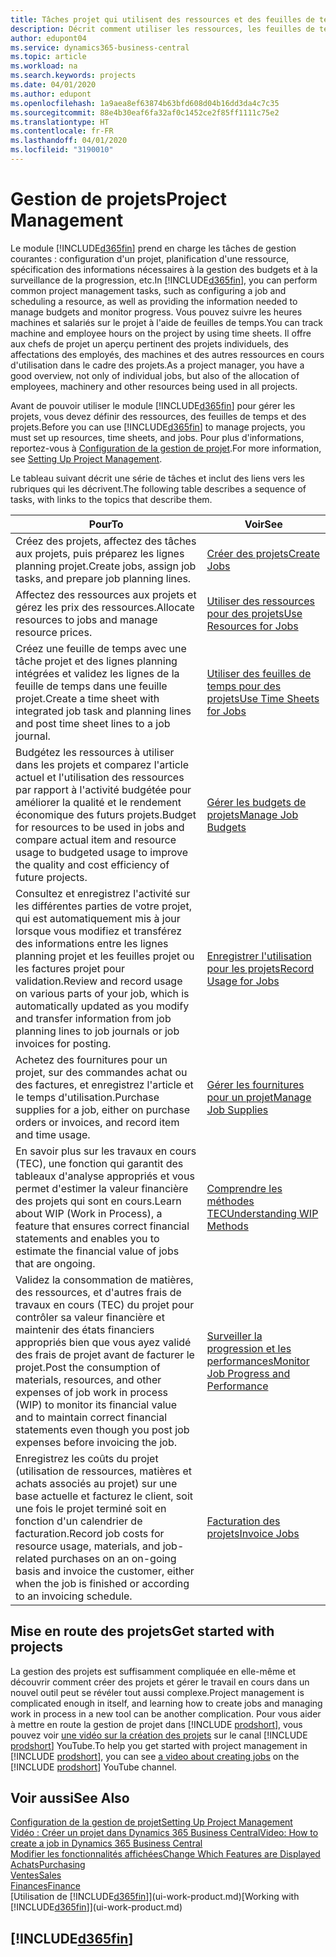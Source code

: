 ```yaml
---
title: Tâches projet qui utilisent des ressources et des feuilles de temps | Microsoft Docs
description: Décrit comment utiliser les ressources, les feuilles de temps et les projets pour la gestion des projets.
author: edupont04
ms.service: dynamics365-business-central
ms.topic: article
ms.workload: na
ms.search.keywords: projects
ms.date: 04/01/2020
ms.author: edupont
ms.openlocfilehash: 1a9aea8ef63874b63bfd608d04b16dd3da4c7c35
ms.sourcegitcommit: 88e4b30eaf6fa32af0c1452ce2f85ff1111c75e2
ms.translationtype: HT
ms.contentlocale: fr-FR
ms.lasthandoff: 04/01/2020
ms.locfileid: "3190010"
---
```

# <a name="project-management"></a><span data-ttu-id="36fb2-103">Gestion de projets</span><span class="sxs-lookup"><span data-stu-id="36fb2-103">Project Management</span></span>
<span data-ttu-id="36fb2-104">Le module [!INCLUDE[d365fin](includes/d365fin_md.md)] prend en charge les tâches de gestion courantes : configuration d'un projet, planification d'une ressource, spécification des informations nécessaires à la gestion des budgets et à la surveillance de la progression, etc.</span><span class="sxs-lookup"><span data-stu-id="36fb2-104">In [!INCLUDE[d365fin](includes/d365fin_md.md)], you can perform common project management tasks, such as configuring a job and scheduling a resource, as well as providing the information needed to manage budgets and monitor progress.</span></span> <span data-ttu-id="36fb2-105">Vous pouvez suivre les heures machines et salariés sur le projet à l'aide de feuilles de temps.</span><span class="sxs-lookup"><span data-stu-id="36fb2-105">You can track machine and employee hours on the project by using time sheets.</span></span> <span data-ttu-id="36fb2-106">Il offre aux chefs de projet un aperçu pertinent des projets individuels, des affectations des employés, des machines et des autres ressources en cours d'utilisation dans le cadre des projets.</span><span class="sxs-lookup"><span data-stu-id="36fb2-106">As a project manager, you have a good overview, not only of individual jobs, but also of the allocation of employees, machinery and other resources being used in all projects.</span></span>

<span data-ttu-id="36fb2-107">Avant de pouvoir utiliser le module [!INCLUDE[d365fin](includes/d365fin_md.md)] pour gérer les projets, vous devez définir des ressources, des feuilles de temps et des projets.</span><span class="sxs-lookup"><span data-stu-id="36fb2-107">Before you can use [!INCLUDE[d365fin](includes/d365fin_md.md)] to manage projects, you must set up resources, time sheets, and jobs.</span></span> <span data-ttu-id="36fb2-108">Pour plus d'informations, reportez-vous à [Configuration de la gestion de projet](projects-setup-projects.md).</span><span class="sxs-lookup"><span data-stu-id="36fb2-108">For more information, see [Setting Up Project Management](projects-setup-projects.md).</span></span>  

<span data-ttu-id="36fb2-109">Le tableau suivant décrit une série de tâches et inclut des liens vers les rubriques qui les décrivent.</span><span class="sxs-lookup"><span data-stu-id="36fb2-109">The following table describes a sequence of tasks, with links to the topics that describe them.</span></span>

| <span data-ttu-id="36fb2-110">Pour</span><span class="sxs-lookup"><span data-stu-id="36fb2-110">To</span></span> | <span data-ttu-id="36fb2-111">Voir</span><span class="sxs-lookup"><span data-stu-id="36fb2-111">See</span></span> |
| --- | --- |
| <span data-ttu-id="36fb2-112">Créez des projets, affectez des tâches aux projets, puis préparez les lignes planning projet.</span><span class="sxs-lookup"><span data-stu-id="36fb2-112">Create jobs, assign job tasks, and prepare job planning lines.</span></span> |[<span data-ttu-id="36fb2-113">Créer des projets</span><span class="sxs-lookup"><span data-stu-id="36fb2-113">Create Jobs</span></span>](projects-how-create-jobs.md) |
| <span data-ttu-id="36fb2-114">Affectez des ressources aux projets et gérez les prix des ressources.</span><span class="sxs-lookup"><span data-stu-id="36fb2-114">Allocate resources to jobs and manage resource prices.</span></span> |[<span data-ttu-id="36fb2-115">Utiliser des ressources pour des projets</span><span class="sxs-lookup"><span data-stu-id="36fb2-115">Use Resources for Jobs</span></span>](projects-how-use-resources.md) |
| <span data-ttu-id="36fb2-116">Créez une feuille de temps avec une tâche projet et des lignes planning intégrées et validez les lignes de la feuille de temps dans une feuille projet.</span><span class="sxs-lookup"><span data-stu-id="36fb2-116">Create a time sheet with integrated job task and planning lines and post time sheet lines to a job journal.</span></span> |[<span data-ttu-id="36fb2-117">Utiliser des feuilles de temps pour des projets</span><span class="sxs-lookup"><span data-stu-id="36fb2-117">Use Time Sheets for Jobs</span></span>](projects-how-use-time-sheets.md) |
| <span data-ttu-id="36fb2-118">Budgétez les ressources à utiliser dans les projets et comparez l'article actuel et l'utilisation des ressources par rapport à l'activité budgétée pour améliorer la qualité et le rendement économique des futurs projets.</span><span class="sxs-lookup"><span data-stu-id="36fb2-118">Budget for resources to be used in jobs and compare actual item and resource usage to budgeted usage to improve the quality and cost efficiency of future projects.</span></span> |[<span data-ttu-id="36fb2-119">Gérer les budgets de projets</span><span class="sxs-lookup"><span data-stu-id="36fb2-119">Manage Job Budgets</span></span>](projects-how-manage-budgets.md) |
| <span data-ttu-id="36fb2-120">Consultez et enregistrez l'activité sur les différentes parties de votre projet, qui est automatiquement mis à jour lorsque vous modifiez et transférez des informations entre les lignes planning projet et les feuilles projet ou les factures projet pour validation.</span><span class="sxs-lookup"><span data-stu-id="36fb2-120">Review and record usage on various parts of your job, which is automatically updated as you modify and transfer information from job planning lines to job journals or job invoices for posting.</span></span> |[<span data-ttu-id="36fb2-121">Enregistrer l'utilisation pour les projets</span><span class="sxs-lookup"><span data-stu-id="36fb2-121">Record Usage for Jobs</span></span>](projects-how-record-job-usage.md) |
| <span data-ttu-id="36fb2-122">Achetez des fournitures pour un projet, sur des commandes achat ou des factures, et enregistrez l'article et le temps d'utilisation.</span><span class="sxs-lookup"><span data-stu-id="36fb2-122">Purchase supplies for a job, either on purchase orders or invoices, and record item and time usage.</span></span> |[<span data-ttu-id="36fb2-123">Gérer les fournitures pour un projet</span><span class="sxs-lookup"><span data-stu-id="36fb2-123">Manage Job Supplies</span></span>](projects-how-manage-project-supplies.md) |
| <span data-ttu-id="36fb2-124">En savoir plus sur les travaux en cours (TEC), une fonction qui garantit des tableaux d'analyse appropriés et vous permet d'estimer la valeur financière des projets qui sont en cours.</span><span class="sxs-lookup"><span data-stu-id="36fb2-124">Learn about WIP (Work in Process), a feature that ensures correct financial statements and enables you to estimate the financial value of jobs that are ongoing.</span></span> |[<span data-ttu-id="36fb2-125">Comprendre les méthodes TEC</span><span class="sxs-lookup"><span data-stu-id="36fb2-125">Understanding WIP Methods</span></span>](projects-understanding-wip.md) |
| <span data-ttu-id="36fb2-126">Validez la consommation de matières, des ressources, et d'autres frais de travaux en cours (TEC) du projet pour contrôler sa valeur financière et maintenir des états financiers appropriés bien que vous ayez validé des frais de projet avant de facturer le projet.</span><span class="sxs-lookup"><span data-stu-id="36fb2-126">Post the consumption of materials, resources, and other expenses of job work in process (WIP) to monitor its financial value and to maintain correct financial statements even though you post job expenses before invoicing the job.</span></span> |[<span data-ttu-id="36fb2-127">Surveiller la progression et les performances</span><span class="sxs-lookup"><span data-stu-id="36fb2-127">Monitor Job Progress and Performance</span></span>](projects-how-monitor-progress-performance.md) |
| <span data-ttu-id="36fb2-128">Enregistrez les coûts du projet (utilisation de ressources, matières et achats associés au projet) sur une base actuelle et facturez le client, soit une fois le projet terminé soit en fonction d'un calendrier de facturation.</span><span class="sxs-lookup"><span data-stu-id="36fb2-128">Record job costs for resource usage, materials, and job-related purchases on an on-going basis and invoice the customer, either when the job is finished or according to an invoicing schedule.</span></span> |[<span data-ttu-id="36fb2-129">Facturation des projets</span><span class="sxs-lookup"><span data-stu-id="36fb2-129">Invoice Jobs</span></span>](projects-how-invoice-jobs.md) |

## <a name="get-started-with-projects"></a><span data-ttu-id="36fb2-130">Mise en route des projets</span><span class="sxs-lookup"><span data-stu-id="36fb2-130">Get started with projects</span></span>

<span data-ttu-id="36fb2-131">La gestion des projets est suffisamment compliquée en elle-même et découvrir comment créer des projets et gérer le travail en cours dans un nouvel outil peut se révéler tout aussi complexe.</span><span class="sxs-lookup"><span data-stu-id="36fb2-131">Project management is complicated enough in itself, and learning how to create jobs and managing work in process in a new tool can be another complication.</span></span> <span data-ttu-id="36fb2-132">Pour vous aider à mettre en route la gestion de projet dans [!INCLUDE [prodshort](includes/prodshort.md)], vous pouvez voir [une vidéo sur la création des projets](https://www.youtube.com/watch?v=VqaPWr7BWmw) sur le canal [!INCLUDE [prodshort](includes/prodshort.md)] YouTube.</span><span class="sxs-lookup"><span data-stu-id="36fb2-132">To help you get started with project management in [!INCLUDE [prodshort](includes/prodshort.md)], you can see [a video about creating jobs](https://www.youtube.com/watch?v=VqaPWr7BWmw) on the [!INCLUDE [prodshort](includes/prodshort.md)] YouTube channel.</span></span>  

## <a name="see-also"></a><span data-ttu-id="36fb2-133">Voir aussi</span><span class="sxs-lookup"><span data-stu-id="36fb2-133">See Also</span></span>

[<span data-ttu-id="36fb2-134">Configuration de la gestion de projet</span><span class="sxs-lookup"><span data-stu-id="36fb2-134">Setting Up Project Management</span></span>](projects-setup-projects.md)  
[<span data-ttu-id="36fb2-135">Vidéo : Créer un projet dans Dynamics 365 Business Central</span><span class="sxs-lookup"><span data-stu-id="36fb2-135">Video: How to create a job in Dynamics 365 Business Central</span></span>](https://www.youtube.com/watch?v=VqaPWr7BWmw)  
[<span data-ttu-id="36fb2-136">Modifier les fonctionnalités affichées</span><span class="sxs-lookup"><span data-stu-id="36fb2-136">Change Which Features are Displayed</span></span>](ui-experiences.md)  
[<span data-ttu-id="36fb2-137">Achats</span><span class="sxs-lookup"><span data-stu-id="36fb2-137">Purchasing</span></span>](purchasing-manage-purchasing.md)  
[<span data-ttu-id="36fb2-138">Ventes</span><span class="sxs-lookup"><span data-stu-id="36fb2-138">Sales</span></span>](sales-manage-sales.md)  
[<span data-ttu-id="36fb2-139">Finances</span><span class="sxs-lookup"><span data-stu-id="36fb2-139">Finance</span></span>](finance.md)  
<span data-ttu-id="36fb2-140">[Utilisation de [!INCLUDE[d365fin](includes/d365fin_md.md)]](ui-work-product.md)</span><span class="sxs-lookup"><span data-stu-id="36fb2-140">[Working with [!INCLUDE[d365fin](includes/d365fin_md.md)]](ui-work-product.md)</span></span>  

## [!INCLUDE[d365fin](includes/free_trial_md.md)]  
